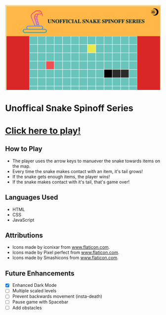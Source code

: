 ![Unoffical Snake Spinoff Series](/images/readme/header.png/)

# Unoffical Snake Spinoff Series

# [Click here to play!](https://snakereturns.netlify.app/)

## How to Play

* The player uses the arrow keys to manuever the snake towards items on the map.
* Every time the snake makes contact with an item, it's tail grows!
* If the snake gets enough items, the player wins!
* If the snake makes contact with it's tail, that's game over!

## Languages Used

* HTML
* CSS
* JavaScript

## Attributions

* Icons made by iconixar from www.flaticon.com.
* Icons made by Pixel perfect from www.flaticon.com.
* Icons made by Smashicons from www.flaticon.com.

## Future Enhancements

- [x] Enhanced Dark Mode
- [ ] Multiple scaled levels
- [ ] Prevent backwards movement (insta-death)
- [ ] Pause game with Spacebar
- [ ] Add obstacles 